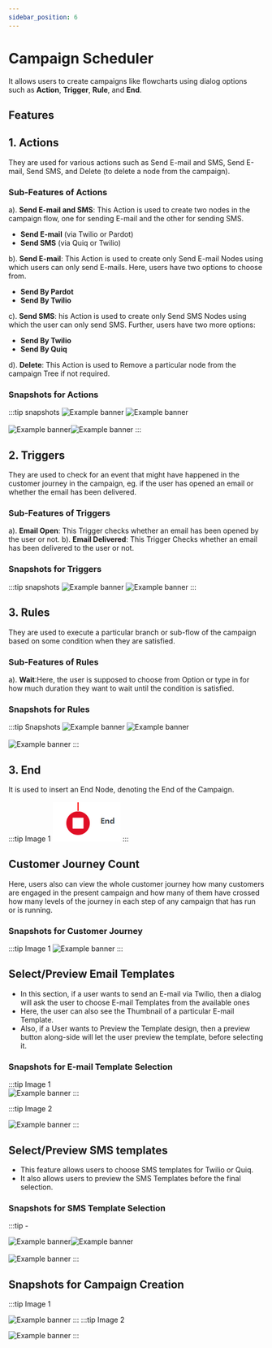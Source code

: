 ```yaml
---
sidebar_position: 6
---
```


# Campaign Scheduler

It allows users to create campaigns like flowcharts using dialog options such as **Action**, **Trigger**, **Rule**, and **End**.

## Features

## 1. Actions

They are used for various actions such as Send E-mail and SMS, Send E-mail, Send SMS, and Delete (to delete a node from the campaign).

### Sub-Features of Actions

a). **Send E-mail and SMS**: This Action is used to create two nodes in the campaign flow, one for sending E-mail and the other for sending SMS.

- **Send E-mail** (via Twilio or Pardot)
- **Send SMS** (via Quiq or Twilio)

b). **Send E-mail**: This Action is used to create only Send E-mail Nodes using which users can only send E-mails. Here, users have two options to choose from.

- **Send By Pardot**
- **Send By Twilio**

c). **Send SMS**: his Action is used to create only Send SMS Nodes using which the user can only send SMS. Further, users have two more options:

- **Send By Twilio**
- **Send By Quiq**

d). **Delete**: This Action is used to Remove a particular node from the campaign Tree if not required.

### Snapshots for Actions

:::tip snapshots
![Example banner](https://cyber-group.visualstudio.com/14387330-a399-4d18-9305-480aa7332758/_apis/git/repositories/159a0566-bccb-44c5-822c-e9817724fb96/Items?path=/.attachments/image-b7c42732-4a83-4bea-b143-2af303f6718d.png&download=false&resolveLfs=true&%24format=octetStream&api-version=5.0-preview.1&sanitize=true&versionDescriptor.version=wikiMaster) ![Example banner](https://cyber-group.visualstudio.com/14387330-a399-4d18-9305-480aa7332758/_apis/git/repositories/159a0566-bccb-44c5-822c-e9817724fb96/Items?path=/.attachments/image-7f475846-91ce-4016-98b6-871cf72843c7.png&download=false&resolveLfs=true&%24format=octetStream&api-version=5.0-preview.1&sanitize=true&versionDescriptor.version=wikiMaster)<br></br>
![Example banner](https://cyber-group.visualstudio.com/14387330-a399-4d18-9305-480aa7332758/_apis/git/repositories/159a0566-bccb-44c5-822c-e9817724fb96/Items?path=/.attachments/image-57f4a3d9-0619-4f76-aee5-25cc3a793d82.png&download=false&resolveLfs=true&%24format=octetStream&api-version=5.0-preview.1&sanitize=true&versionDescriptor.version=wikiMaster)![Example banner](https://cyber-group.visualstudio.com/14387330-a399-4d18-9305-480aa7332758/_apis/git/repositories/159a0566-bccb-44c5-822c-e9817724fb96/Items?path=/.attachments/image-a8b28043-a0b7-4dc8-932d-bb310e700011.png&download=false&resolveLfs=true&%24format=octetStream&api-version=5.0-preview.1&sanitize=true&versionDescriptor.version=wikiMaster)
:::

## 2. Triggers

They are used to check for an event that might have happened in the customer journey in the campaign, eg. if the user has opened an email or whether the email has been delivered.

### Sub-Features of Triggers

a). **Email Open**: This Trigger checks whether an email has been opened by the user or not.
b). **Email Delivered**: This Trigger Checks whether an email has been delivered to the user or not.

### Snapshots for Triggers

:::tip snapshots
![Example banner](https://cyber-group.visualstudio.com/14387330-a399-4d18-9305-480aa7332758/_apis/git/repositories/159a0566-bccb-44c5-822c-e9817724fb96/Items?path=/.attachments/image-96fb6153-6058-43ff-96a4-f747442092df.png&download=false&resolveLfs=true&%24format=octetStream&api-version=5.0-preview.1&sanitize=true&versionDescriptor.version=wikiMaster) ![Example banner](https://cyber-group.visualstudio.com/14387330-a399-4d18-9305-480aa7332758/_apis/git/repositories/159a0566-bccb-44c5-822c-e9817724fb96/Items?path=/.attachments/image-83c6b56d-5dc4-4142-9d90-a6c4084a0637.png&download=false&resolveLfs=true&%24format=octetStream&api-version=5.0-preview.1&sanitize=true&versionDescriptor.version=wikiMaster)
:::

## 3. Rules

They are used to execute a particular branch or sub-flow of the campaign based on some condition when they are satisfied.

### Sub-Features of Rules

a). **Wait**:Here, the user is supposed to choose from Option or type in
for how much duration they want to wait until the condition is satisfied.

### Snapshots for Rules

:::tip Snapshots
![Example banner](https://cyber-group.visualstudio.com/14387330-a399-4d18-9305-480aa7332758/_apis/git/repositories/159a0566-bccb-44c5-822c-e9817724fb96/Items?path=/.attachments/image-5cabfcc7-342f-41e2-ae91-01c301965983.png&download=false&resolveLfs=true&%24format=octetStream&api-version=5.0-preview.1&sanitize=true&versionDescriptor.version=wikiMaster) ![Example banner](https://cyber-group.visualstudio.com/14387330-a399-4d18-9305-480aa7332758/_apis/git/repositories/159a0566-bccb-44c5-822c-e9817724fb96/Items?path=/.attachments/image-ed6becf4-11cc-41d2-bcf2-d1c8a5e4d7b8.png&download=false&resolveLfs=true&%24format=octetStream&api-version=5.0-preview.1&sanitize=true&versionDescriptor.version=wikiMaster)<br></br>![Example banner](https://cyber-group.visualstudio.com/14387330-a399-4d18-9305-480aa7332758/_apis/git/repositories/159a0566-bccb-44c5-822c-e9817724fb96/Items?path=/.attachments/image-a7450adf-3825-4b9e-a3cf-110e5421f6b6.png&download=false&resolveLfs=true&%24format=octetStream&api-version=5.0-preview.1&sanitize=true&versionDescriptor.version=wikiMaster)
:::

## 3. End

It is used to insert an End Node, denoting the End of the Campaign.<br></br>
:::tip Image 1
![Example banner](../../src/assets/Screenshot%202023-09-26%20104236.png)
:::

## Customer Journey Count

Here, users also can view the whole customer journey how many customers are engaged in the present campaign and how many of them have crossed how many levels of the journey in each step of any campaign that has run or is running.

### Snapshots for Customer Journey

:::tip Image 1
![Example banner](https://cyber-group.visualstudio.com/14387330-a399-4d18-9305-480aa7332758/_apis/git/repositories/159a0566-bccb-44c5-822c-e9817724fb96/Items?path=/.attachments/image-e8534eb4-3eda-43e7-8ee9-ed16d1699ef0.png&download=false&resolveLfs=true&%24format=octetStream&api-version=5.0-preview.1&sanitize=true&versionDescriptor.version=wikiMaster)
:::

## Select/Preview Email Templates

- In this section, if a user wants to send an E-mail via Twilio, then a dialog will ask the user to choose E-mail Templates from the available ones
- Here, the user can also see the Thumbnail of a particular E-mail Template.
- Also, if a User wants to Preview the Template design, then a preview button along-side will let the user preview the template, before selecting it.

### Snapshots for E-mail Template Selection

:::tip Image 1  
![Example banner](https://cyber-group.visualstudio.com/14387330-a399-4d18-9305-480aa7332758/_apis/git/repositories/159a0566-bccb-44c5-822c-e9817724fb96/Items?path=/.attachments/image-47605fcd-bd5a-4ba4-b332-1b82c739deff.png&download=false&resolveLfs=true&%24format=octetStream&api-version=5.0-preview.1&sanitize=true&versionDescriptor.version=wikiMaster)
:::

:::tip Image 2

![Example banner](https://cyber-group.visualstudio.com/14387330-a399-4d18-9305-480aa7332758/_apis/git/repositories/159a0566-bccb-44c5-822c-e9817724fb96/Items?path=/.attachments/image-478f93e5-82d8-4c76-bdb1-cbb906ad8be3.png&download=false&resolveLfs=true&%24format=octetStream&api-version=5.0-preview.1&sanitize=true&versionDescriptor.version=wikiMaster)
:::

## Select/Preview SMS templates

- This feature allows users to choose SMS templates for Twilio or Quiq.
- It also allows users to preview the SMS Templates before the final selection.

### Snapshots for SMS Template Selection

:::tip -

![Example banner](https://cyber-group.visualstudio.com/14387330-a399-4d18-9305-480aa7332758/_apis/git/repositories/159a0566-bccb-44c5-822c-e9817724fb96/Items?path=/.attachments/image-00748152-26f7-4187-9c4a-d95e03cbd8e5.png&download=false&resolveLfs=true&%24format=octetStream&api-version=5.0-preview.1&sanitize=true&versionDescriptor.version=wikiMaster)![Example banner](https://cyber-group.visualstudio.com/14387330-a399-4d18-9305-480aa7332758/_apis/git/repositories/159a0566-bccb-44c5-822c-e9817724fb96/Items?path=/.attachments/image-05fb69b6-f212-464f-92ce-e73684d2ad88.png&download=false&resolveLfs=true&%24format=octetStream&api-version=5.0-preview.1&sanitize=true&versionDescriptor.version=wikiMaster)<br></br>![Example banner](https://cyber-group.visualstudio.com/14387330-a399-4d18-9305-480aa7332758/_apis/git/repositories/159a0566-bccb-44c5-822c-e9817724fb96/Items?path=/.attachments/image-d79fd7eb-2c38-48d2-966e-59550c182a36.png&download=false&resolveLfs=true&%24format=octetStream&api-version=5.0-preview.1&sanitize=true&versionDescriptor.version=wikiMaster)
:::

## Snapshots for Campaign Creation

:::tip Image 1

![Example banner](https://cyber-group.visualstudio.com/14387330-a399-4d18-9305-480aa7332758/_apis/git/repositories/159a0566-bccb-44c5-822c-e9817724fb96/Items?path=/.attachments/image-81eee33d-25f8-48b3-86ff-0e138a4a104b.png&download=false&resolveLfs=true&%24format=octetStream&api-version=5.0-preview.1&sanitize=true&versionDescriptor.version=wikiMaster)
:::
:::tip Image 2

![Example banner](https://cyber-group.visualstudio.com/14387330-a399-4d18-9305-480aa7332758/_apis/git/repositories/159a0566-bccb-44c5-822c-e9817724fb96/Items?path=/.attachments/image-965d0a02-c9b8-47a5-80f1-6ebd91dd6dce.png&download=false&resolveLfs=true&%24format=octetStream&api-version=5.0-preview.1&sanitize=true&versionDescriptor.version=wikiMaster)
:::
